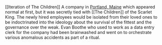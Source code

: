 [[Iteration of The Children]]
A company in [Portland, Maine](https://scp-db.fandom.com/wiki/Portland,_Maine "w:c:scp-db:Portland, Maine") which appeared normal at first, but it was secretly tied with [[The Children]] of the Scarlet King. The newly hired employees would be isolated from their loved ones to be indoctrinated into the ideology about the survival of the fittest and the governance over the weak. Evan Boothe who used to work as a data entry clerk for the company had been brainwashed and went on to orchestrate various anomalous accidents as part of a ritual.